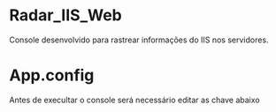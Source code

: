 # Radar_IIS_Web
Console desenvolvido para rastrear informações do IIS nos servidores. 

# App.config
Antes de execultar o console será necessário editar as chave abaixo
    <ApplicationSettings>
      <add key="ServidorUm" value="10.4.253.235" />
      <add key="ServidorDois" value="192.168.0.2" />
      <add key="ServidorTres" value="192.168.0.3" />
      <add key="ServidorQuatro" value="192.168.0.4" />
      <add key="ServidorCinco" value="192.168.0.5" />
      <add key="ServidorSeis" value="192.168.0.6" />
      <add key="ServidorSete" value="192.168.0.7" />
      <add key="ServidorOito" value="192.168.0.8" />
      <add key="ServidorNove" value="192.168.0.9" />
      <add key="ServidorDez" value="192.168.0.10" />
    </ApplicationSettings>
